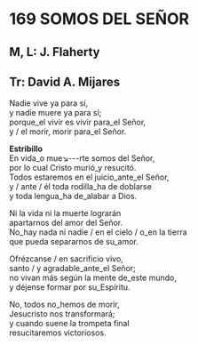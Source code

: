 # 169 SOMOS DEL SEÑOR

## M, L: J. Flaherty
## Tr: David A. Mijares

Nadie vive ya para sí,  
y nadie muere ya para sí;  
porque_el vivir es vivir para_el Señor,  
y / el morir, morir para_el Señor.  

**Estribillo**  
En vida_o mue↘---rte somos del Señor,  
por lo cual Cristo murió_y resucitó.  
Todos estaremos en el juicio_ante_el Señor,  
y / ante / él toda rodilla_ha de doblarse  
y toda lengua_ha de_alabar a Dios.  

Ni la vida ni la muerte lograrán  
apartarnos del amor del Señor.  
No_hay nada ni nadie / en el cielo / o_en la tierra  
que pueda separarnos de su_amor.  

Ofrézcanse / en sacrificio vivo,  
santo / y agradable_ante_el Señor;  
no vivan más según la mente de_este mundo,  
y déjense formar por su_Espíritu.  

No, todos no_hemos de morir,  
Jesucristo nos transformará;  
y cuando suene la trompeta final  
resucitaremos victoriosos.  

